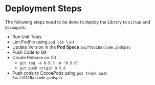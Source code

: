 # Deployment Steps

The following steps need to be done to deploy the Library to `Github` and `Cocoapods`:

- Run Unit Tests
- Lint Podfile using `pod lib lint`
- Update Version in the **Pod Specs** `SwiftGS1Barcode.podspec`
- Push Code to Git
- Create Release on Git
  - `git tag -a 0.5.5 -m "0.5.6"`
  - `git push origin 0.5.6`
- Push code to CocoaPods using `pod trunk push SwiftGS1Barcode.podspec`
